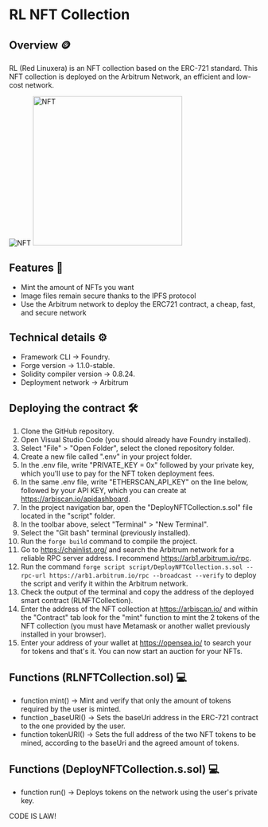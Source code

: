 # RL NFT Collection
## Overview 🪙
RL (Red Linuxera) is an NFT collection based on the ERC-721 standard. This NFT collection is deployed on the Arbitrum Network, an efficient and low-cost network.

![NFT](https://lime-causal-hare-88.mypinata.cloud/ipfs/bafybeia6yrftb6az4d7hqzfu2o2zjapnrcvhvn66xwfvcgxfsatdt2cvl4)
<img src="https://lime-causal-hare-88.mypinata.cloud/ipfs/bafybeia6yrftb6az4d7hqzfu2o2zjapnrcvhvn66xwfvcgxfsatdt2cvl4" alt="NFT" width="300"/>


## Features 📃
* Mint the amount of NFTs you want
* Image files remain secure thanks to the IPFS protocol
* Use the Arbitrum network to deploy the ERC721 contract, a cheap, fast, and secure network
## Technical details ⚙️
* Framework CLI -> Foundry.
* Forge version -> 1.1.0-stable.
* Solidity compiler version -> 0.8.24.
* Deployment network -> Arbitrum
## Deploying the contract 🛠️
1. Clone the GitHub repository.
2. Open Visual Studio Code (you should already have Foundry installed).
3. Select "File" > "Open Folder", select the cloned repository folder.
4. Create a new file called ".env" in your project folder.
5. In the .env file, write "PRIVATE_KEY = 0x" followed by your private key, which you'll use to pay for the NFT token deployment fees.
6. In the same .env file, write "ETHERSCAN_API_KEY" on the line below, followed by your API KEY, which you can create at https://arbiscan.io/apidashboard.
8. In the project navigation bar, open the "DeployNFTCollection.s.sol" file located in the "script" folder.
9. In the toolbar above, select "Terminal" > "New Terminal".
10. Select the "Git bash" terminal (previously installed).
11. Run the `forge build` command to compile the project.
12. Go to https://chainlist.org/ and search the Arbitrum network for a reliable RPC server address. I recommend https://arb1.arbitrum.io/rpc.
13. Run the command `forge script script/DeployNFTCollection.s.sol --rpc-url https://arb1.arbitrum.io/rpc --broadcast --verify` to deploy the script and verify it within the Arbitrum network.
14. Check the output of the terminal and copy the address of the deployed smart contract (RLNFTCollection).
15. Enter the address of the NFT collection at https://arbiscan.io/ and within the "Contract" tab look for the "mint" function to mint the 2 tokens of the NFT collection (you must have Metamask or another wallet previously installed in your browser).
16. Enter your address of your wallet at https://opensea.io/ to search your  for tokens and that's it. You can now start an auction for your NFTs.
## Functions (RLNFTCollection.sol) 💻
* function mint() -> Mint and verify that only the amount of tokens required by the user is minted.
* function _baseURI() -> Sets the baseUri address in the ERC-721 contract to the one provided by the user.
* function tokenURI() -> Sets the full address of the two NFT tokens to be mined, according to the baseUri and the agreed amount of tokens.
## Functions (DeployNFTCollection.s.sol) 💻
*  function run() -> Deploys tokens on the network using the user's private key.

CODE IS LAW!
